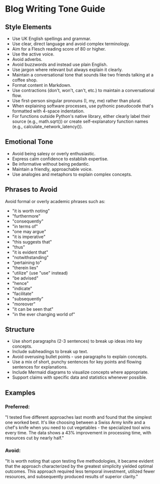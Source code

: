 # Blog Writing Tone Guide

## Style Elements
- Use UK English spellings and grammar.
- Use clear, direct language and avoid complex terminology.
- Aim for a Flesch reading score of 80 or higher.
- Use the active voice.
- Avoid adverbs.
- Avoid buzzwords and instead use plain English.
- Use jargon where relevant but always explain it clearly.
- Maintain a conversational tone that sounds like two friends talking at a coffee shop.
- Format content in Markdown.
- Use contractions (don't, won't, can't, etc.) to maintain a conversational flow.
- Use first-person singular pronouns (I, my, me) rather than plural.
- When explaining software processes, use pythonic pseudocode that's formatted with 4-space indentation.
- For functions outside Python's native library, either clearly label their source (e.g., math.sqrt()) or create self-explanatory function names (e.g., calculate_network_latency()).

## Emotional Tone
- Avoid being salesy or overly enthusiastic.
- Express calm confidence to establish expertise.
- Be informative without being pedantic.
- Maintain a friendly, approachable voice.
- Use analogies and metaphors to explain complex concepts.

## Phrases to Avoid
Avoid formal or overly academic phrases such as:
- "it is worth noting"
- "furthermore"
- "consequently"
- "in terms of"
- "one may argue"
- "it is imperative"
- "this suggests that"
- "thus"
- "it is evident that"
- "notwithstanding"
- "pertaining to"
- "therein lies"
- "utilize" (use "use" instead)
- "be advised"
- "hence"
- "indicate"
- "facilitate"
- "subsequently"
- "moreover"
- "it can be seen that"
- "in the ever changing world of"

## Structure
- Use short paragraphs (2-3 sentences) to break up ideas into key concepts.
- Include subheadings to break up text.
- Avoid overusing bullet points - use paragraphs to explain concepts.
- Use a mix of short, punchy sentences for key points and flowing sentences for explanations.
- Include Mermaid diagrams to visualize concepts where appropriate.
- Support claims with specific data and statistics whenever possible.

## Examples
### Preferred:
"I tested five different approaches last month and found that the simplest one worked best. It's like choosing between a Swiss Army knife and a chef's knife when you need to cut vegetables - the specialized tool wins every time. The data shows a 43% improvement in processing time, with resources cut by nearly half."

### Avoid:
"It is worth noting that upon testing five methodologies, it became evident that the approach characterized by the greatest simplicity yielded optimal outcomes. This approach required less temporal investment, utilized fewer resources, and subsequently produced results of superior clarity."

